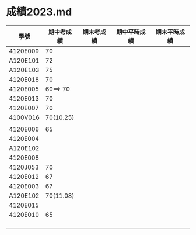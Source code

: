 # 成績2023.md
| 學號 | 期中考成績 | 期末考成績 | 期中平時成績 | 期末平時成績 |
| ---- |  ---- |  ---- |  ---- |  ---- |  
|4120E009  |70||||
|A120E101 |72||||
|A120E103 |75||||
|4120E018 |70||||
|4120E005 |60==> 70||||
|4120E013 |70||||
|4120E007 |70||||
|4100V016 |70(10.25)||||
| |||||
|4120E006 |65||||
|4120E004 |||||
|A120E102  |||||
|4120E008 |||||
|4120J053 |70||||
|4120E012 |67||||
|4120E003|67||||
|A120E102|70(11.08)||||
|4120E015 |||||
|4120E010 | 65||||
| |||||
| |||||
| |||||
| |||||

